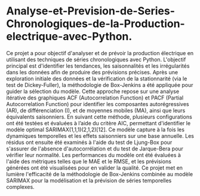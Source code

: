 # Analyse-et-Prevision-de-Series-Chronologiques-de-la-Production-electrique-avec-Python.
Ce projet a pour objectif d'analyser et de prévoir la production électrique en utilisant des techniques de séries chronologiques avec Python. L'objectif principal est d'identifier les tendances, les saisonnalités et les irrégularités dans les données afin de produire des prévisions précises. Après une exploration initiale des données et la vérification de la stationnarité (via le test de Dickey-Fuller), la méthodologie de Box-Jenkins a été appliquée pour guider la sélection du modèle. Cette approche repose sur une analyse itérative des graphiques ACF (Autocorrelation Function) et PACF (Partial Autocorrelation Function) pour identifier les composantes autorégressives (AR), de différenciation (I), et de moyennes mobiles (MA), ainsi que leurs équivalents saisonniers. En suivant cette méthode, plusieurs configurations ont été testées et évaluées à l’aide du critère AIC, permettant d'identifier le modèle optimal SARIMAX(1,1,1)(2,1,2)[12]. Ce modèle capture à la fois les dynamiques temporelles et les effets saisonniers sur une base annuelle. Les résidus ont ensuite été examinés à l'aide du test de Ljung-Box pour s'assurer de l'absence d'autocorrélation et du test de Jarque-Bera pour vérifier leur normalité. Les performances du modèle ont été évaluées à l'aide des métriques telles que le MAE et le RMSE, et les prévisions générées ont été visualisées pour en valider la qualité. Ce projet met en lumière l'efficacité de la méthodologie de Box-Jenkins combinée au modèle SARIMAX pour la modélisation et la prévision de séries temporelles complexes.
